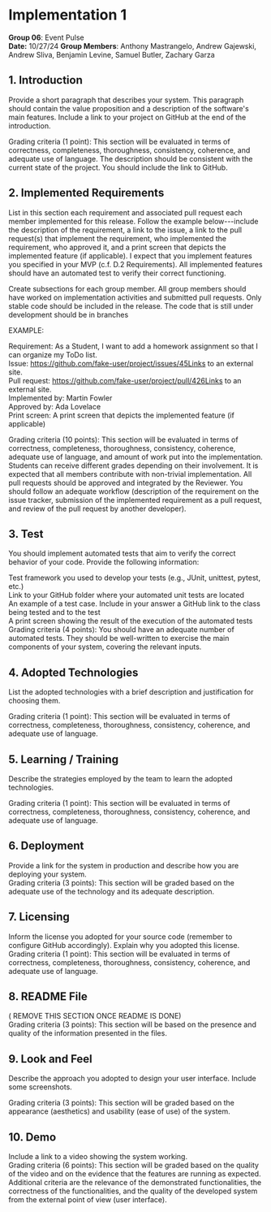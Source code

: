 # Implementation 1

**Group 06**: Event Pulse  
**Date:** 10/27/24
**Group Members**: Anthony Mastrangelo, Andrew Gajewski, Andrew Sliva, Benjamin Levine, Samuel Butler, Zachary Garza  

## 1. Introduction

Provide a short paragraph that describes your system. This paragraph should contain the value proposition and a description of the software's main features. Include a link to your project on GitHub at the end of the introduction.   

Grading criteria (1 point): This section will be evaluated in terms of correctness, completeness, thoroughness, consistency, coherence, and adequate use of language. The description should be consistent with the current state of the project. You should include the link to GitHub.   

## 2. Implemented Requirements  

List in this section each requirement and associated pull request each member implemented for this release. Follow the example below---include the description of the requirement, a link to the issue, a link to the pull request(s) that implement the requirement, who implemented the requirement, who approved it, and a print screen that depicts the implemented feature (if applicable). I expect that you implement features you specified in your MVP (c.f. D.2 Requirements). All implemented features should have an automated test to verify their correct functioning.    

Create subsections for each group member. All group members should have worked on implementation activities and submitted pull requests. Only stable code should be included in the release. The code that is still under development should be in branches   

EXAMPLE:

Requirement: As a Student, I want to add a homework assignment so that I can organize my ToDo list.   
Issue: https://github.com/fake-user/project/issues/45Links to an external site.   
Pull request: https://github.com/fake-user/project/pull/426Links to an external site.   
Implemented by: Martin Fowler   
Approved by: Ada Lovelace   
Print screen: A print screen that depicts the implemented feature (if applicable)   


Grading criteria (10 points): This section will be evaluated in terms of correctness, completeness, thoroughness, consistency, coherence, adequate use of language, and amount of work put into the implementation. Students can receive different grades depending on their involvement. It is expected that all members contribute with non-trivial implementation. All pull requests should be approved and integrated by the Reviewer. You should follow an adequate workflow (description of the requirement on the issue tracker, submission of the implemented requirement as a pull request, and review of the pull request by another developer).    

## 3. Test  
You should implement automated tests that aim to verify the correct behavior of your code. Provide the following information:  

Test framework you used to develop your tests (e.g., JUnit, unittest, pytest, etc.)  
Link to your GitHub folder where your automated unit tests are located  
An example of a test case. Include in your answer a GitHub link to the class being tested and to the test  
A print screen showing the result of the execution of the automated tests  
Grading criteria (4 points): You should have an adequate number of automated tests. They should be well-written to exercise the main components of your system, covering the relevant inputs.  

## 4. Adopted Technologies

List the adopted technologies with a brief description and justification for choosing them.  

Grading criteria (1 point): This section will be evaluated in terms of correctness, completeness, thoroughness, consistency, coherence, and adequate use of language.  

## 5. Learning / Training
Describe the strategies employed by the team to learn the adopted technologies.    

Grading criteria (1 point): This section will be evaluated in terms of correctness, completeness, thoroughness, consistency, coherence, and adequate use of language.   

## 6. Deployment

Provide a link for the system in production and describe how you are deploying your system.   
 Grading criteria (3 points): This section will be graded based on the adequate use of the technology and its adequate description.   

 ## 7. Licensing 
 Inform the license you adopted for your source code (remember to configure GitHub accordingly). Explain why you adopted this license.   
 Grading criteria (1 point): This section will be evaluated in terms of correctness, completeness, thoroughness, consistency, coherence, and adequate use of language.   

 ## 8. README File

( REMOVE THIS SECTION ONCE README IS DONE)   
 Grading criteria (3 points): This section will be based on the presence and quality of the information presented in the files.  

 ## 9. Look and Feel
 Describe the approach you adopted to design your user interface. Include some screenshots.   

Grading criteria (3 points): This section will be graded based on the appearance (aesthetics) and usability (ease of use) of the system.   

## 10. Demo
Include a link to a video showing the system working.  
Grading criteria (6 points): This section will be graded based on the quality of the video and on the evidence that the features are running as expected. Additional criteria are the relevance of the demonstrated functionalities, the correctness of the functionalities, and the quality of the developed system from the external point of view (user interface).   
